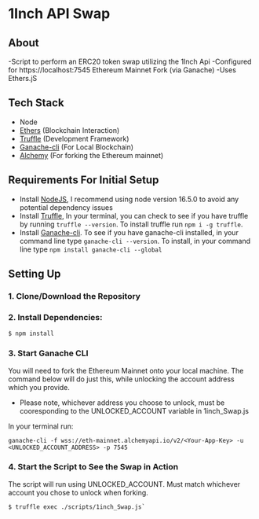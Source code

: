 # 1Inch API Swap

## About

-Script to perform an ERC20 token swap utilizing the 1Inch Api 
-Configured for https://localhost:7545 Ethereum Mainnet Fork (via Ganache)
-Uses Ethers.jS

## Tech Stack

- Node
- [Ethers](https://web3js.readthedocs.io/en/v1.5.2/) (Blockchain Interaction)
- [Truffle](https://www.trufflesuite.com/docs/truffle/overview) (Development Framework)
- [Ganache-cli](https://github.com/trufflesuite/ganache) (For Local Blockchain)
- [Alchemy](https://www.alchemy.com/) (For forking the Ethereum mainnet)

## Requirements For Initial Setup
- Install [NodeJS](https://nodejs.org/en/), I recommend using node version 16.5.0 to avoid any potential dependency issues
- Install [Truffle](https://www.trufflesuite.com/docs/truffle/overview), In your terminal, you can check to see if you have truffle by running `truffle --version`. To install truffle run `npm i -g truffle`.
- Install [Ganache-cli](https://github.com/trufflesuite/ganache). To see if you have ganache-cli installed, in your command line type `ganache-cli --version`. To install, in your command line type `npm install ganache-cli --global`

## Setting Up
### 1. Clone/Download the Repository

### 2. Install Dependencies:
`$ npm install`

### 3. Start Ganache CLI
You will need to fork the Ethereum Mainnet onto your local machine. 
The command below will do just this, while unlocking the account address which you provide. 
- Please note, whichever address you choose to unlock, must be cooresponding to the UNLOCKED_ACCOUNT variable in 1inch_Swap.js 

In your terminal run:
```
ganache-cli -f wss://eth-mainnet.alchemyapi.io/v2/<Your-App-Key> -u <UNLOCKED_ACCOUNT_ADDRESS> -p 7545
```



### 4. Start the Script to See the Swap in Action
The script will run using UNLOCKED_ACCOUNT. Must match whichever account you chose to unlock when forking. 
```
$ truffle exec ./scripts/1inch_Swap.js`
```

